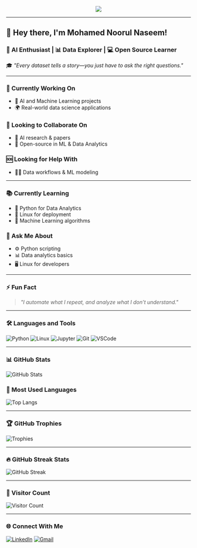 <!-- Profile Header -->
<div align="center">
  <img src="https://readme-typing-svg.herokuapp.com/?lines=Hello,+I'm+Mohamed+Noorul+Naseem!;AI+Enthusiast+%F0%9F%A7%A0;Open+Source+Learner+%F0%9F%92%BB;Data+Explorer+%F0%9F%93%8A&center=true&width=500&height=45&color=58A6FF&vCenter=true&size=22" />
</div>

---

## 👋 Hey there, I'm Mohamed Noorul Naseem!

### 🧠 AI Enthusiast | 📊 Data Explorer | 💻 Open Source Learner  
🎓 *"Every dataset tells a story—you just have to ask the right questions."*

---

### 🔧 Currently Working On
- 🤖 AI and Machine Learning projects  
- 🌍 Real-world data science applications

### 🤝 Looking to Collaborate On
- 🧪 AI research & papers  
- 🧠 Open-source in ML & Data Analytics

### 🆘 Looking for Help With
- 🕵️‍♂️ Data workflows & ML modeling

---

### 📚 Currently Learning
- 🐍 Python for Data Analytics  
- 🐧 Linux for deployment  
- 🧮 Machine Learning algorithms

### 💬 Ask Me About
- ⚙️ Python scripting  
- 📊 Data analytics basics  
- 🖥️ Linux for developers

---

### ⚡ Fun Fact
> *"I automate what I repeat, and analyze what I don’t understand."*

---

### 🛠️ Languages and Tools
![Python](https://img.shields.io/badge/-Python-3776AB?style=flat&logo=python&logoColor=white)
![Linux](https://img.shields.io/badge/-Linux-FCC624?style=flat&logo=linux&logoColor=black)
![Jupyter](https://img.shields.io/badge/-Jupyter-F37626?style=flat&logo=jupyter&logoColor=white)
![Git](https://img.shields.io/badge/-Git-F05032?style=flat&logo=git&logoColor=white)
![VSCode](https://img.shields.io/badge/-VSCode-007ACC?style=flat&logo=visual-studio-code&logoColor=white)

---

### 📊 GitHub Stats
![GitHub Stats](https://github-readme-stats.vercel.app/api?username=mohamednoorulnaseem&show_icons=true&theme=dark)

### 📌 Most Used Languages
![Top Langs](https://github-readme-stats.vercel.app/api/top-langs/?username=mohamednoorulnaseem&layout=compact&theme=dark)

---

### 🏆 GitHub Trophies
![Trophies](https://github-profile-trophy.vercel.app/?username=mohamednoorulnaseem&theme=darkhub&no-frame=true&no-bg=true&margin-w=15)

---

### 🔥 GitHub Streak Stats
![GitHub Streak](https://github-readme-streak-stats.herokuapp.com/?user=mohamednoorulnaseem&theme=dark)

---

### 👀 Visitor Count
![Visitor Count](https://komarev.com/ghpvc/?username=mohamednoorulnaseem&style=flat&color=green)

---

### 🌐 Connect With Me
[![LinkedIn](https://img.shields.io/badge/-LinkedIn-blue?style=flat&logo=linkedin&logoColor=white)](https://www.linkedin.com/in/noorulnaseem-ai/)
[![Gmail](https://img.shields.io/badge/-mohamednoorulnaseem@gmail.com-red?style=flat&logo=gmail&logoColor=white)](mailto:mohamednoorulnaseem@gmail.com)